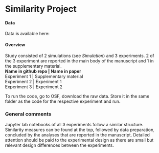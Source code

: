 # Similarity Project <br>

#### Data
Data is available here:

#### Overview
Study consisted of 2 simulations (see *Simulation*) and 3 experiments. 2 of the 3 experiment are reported in the main body of the manuscript and 1 in the supplementary material. <br>
__Name in github repo | Name in paper <br>__
Experiment 1 | Supplementary material <br>
Experiment 2 | Experiment 1 <br>
Experiment 3 | Experiment 2 <br>

To run the code, go to OSF, download the raw data. Store it in the same folder as the code for the respective experiment and run.  <br>

### General comments <br> 
Jupyter lab notebooks of all 3 experiments follow a similar structure. Similarity measures can be found at the top, followed by data preparation, concluded by the analyses that are reported in the manuscript. Detailed attention should be paid to the experimental design as there are small but relevant design differences between the experiments.